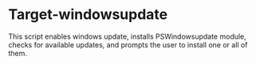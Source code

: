 # Target-windowsupdate

This script enables windows update, installs PSWindowsupdate module, checks for available updates, and prompts the user to install one or all of them.
